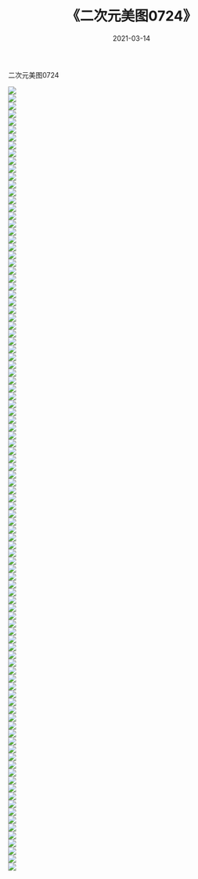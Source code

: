 ﻿---
layout: post
title:  《二次元美图0724》
date:   2021-03-14
img: http://imgx.orgx.ga/二次元/2021/二次元美图0724/000.jpg
categories: [美女, 清纯, 唯美]
---

二次元美图0724

 ![](http://imgx.orgx.ga/二次元/2021/二次元美图0724/001.png) <br>![](http://imgx.orgx.ga/二次元/2021/二次元美图0724/002.png) <br>![](http://imgx.orgx.ga/二次元/2021/二次元美图0724/003.png) <br>![](http://imgx.orgx.ga/二次元/2021/二次元美图0724/004.png) <br>![](http://imgx.orgx.ga/二次元/2021/二次元美图0724/005.png) <br>![](http://imgx.orgx.ga/二次元/2021/二次元美图0724/006.png) <br>![](http://imgx.orgx.ga/二次元/2021/二次元美图0724/007.png) <br>![](http://imgx.orgx.ga/二次元/2021/二次元美图0724/008.png) <br>![](http://imgx.orgx.ga/二次元/2021/二次元美图0724/009.png) <br>![](http://imgx.orgx.ga/二次元/2021/二次元美图0724/010.png) <br>![](http://imgx.orgx.ga/二次元/2021/二次元美图0724/011.png) <br>![](http://imgx.orgx.ga/二次元/2021/二次元美图0724/012.png) <br>![](http://imgx.orgx.ga/二次元/2021/二次元美图0724/013.png) <br>![](http://imgx.orgx.ga/二次元/2021/二次元美图0724/014.png) <br>![](http://imgx.orgx.ga/二次元/2021/二次元美图0724/015.png) <br>![](http://imgx.orgx.ga/二次元/2021/二次元美图0724/016.png) <br>![](http://imgx.orgx.ga/二次元/2021/二次元美图0724/017.png) <br>![](http://imgx.orgx.ga/二次元/2021/二次元美图0724/018.png) <br>![](http://imgx.orgx.ga/二次元/2021/二次元美图0724/019.png) <br>![](http://imgx.orgx.ga/二次元/2021/二次元美图0724/020.png) <br>![](http://imgx.orgx.ga/二次元/2021/二次元美图0724/021.png) <br>![](http://imgx.orgx.ga/二次元/2021/二次元美图0724/022.png) <br>![](http://imgx.orgx.ga/二次元/2021/二次元美图0724/023.png) <br>![](http://imgx.orgx.ga/二次元/2021/二次元美图0724/024.png) <br>![](http://imgx.orgx.ga/二次元/2021/二次元美图0724/025.png) <br>![](http://imgx.orgx.ga/二次元/2021/二次元美图0724/026.png) <br>![](http://imgx.orgx.ga/二次元/2021/二次元美图0724/027.png) <br>![](http://imgx.orgx.ga/二次元/2021/二次元美图0724/028.png) <br>![](http://imgx.orgx.ga/二次元/2021/二次元美图0724/029.png) <br>![](http://imgx.orgx.ga/二次元/2021/二次元美图0724/030.png) <br>![](http://imgx.orgx.ga/二次元/2021/二次元美图0724/031.png) <br>![](http://imgx.orgx.ga/二次元/2021/二次元美图0724/032.png) <br>![](http://imgx.orgx.ga/二次元/2021/二次元美图0724/033.png) <br>![](http://imgx.orgx.ga/二次元/2021/二次元美图0724/034.png) <br>![](http://imgx.orgx.ga/二次元/2021/二次元美图0724/035.png) <br>![](http://imgx.orgx.ga/二次元/2021/二次元美图0724/036.png) <br>![](http://imgx.orgx.ga/二次元/2021/二次元美图0724/037.png) <br>![](http://imgx.orgx.ga/二次元/2021/二次元美图0724/038.png) <br>![](http://imgx.orgx.ga/二次元/2021/二次元美图0724/039.png) <br>![](http://imgx.orgx.ga/二次元/2021/二次元美图0724/040.png) <br>![](http://imgx.orgx.ga/二次元/2021/二次元美图0724/041.png) <br>![](http://imgx.orgx.ga/二次元/2021/二次元美图0724/042.png) <br>![](http://imgx.orgx.ga/二次元/2021/二次元美图0724/043.png) <br>![](http://imgx.orgx.ga/二次元/2021/二次元美图0724/044.png) <br>![](http://imgx.orgx.ga/二次元/2021/二次元美图0724/045.png) <br>![](http://imgx.orgx.ga/二次元/2021/二次元美图0724/046.png) <br>![](http://imgx.orgx.ga/二次元/2021/二次元美图0724/047.png) <br>![](http://imgx.orgx.ga/二次元/2021/二次元美图0724/048.png) <br>![](http://imgx.orgx.ga/二次元/2021/二次元美图0724/049.png) <br>![](http://imgx.orgx.ga/二次元/2021/二次元美图0724/050.png) <br>![](http://imgx.orgx.ga/二次元/2021/二次元美图0724/051.png) <br>![](http://imgx.orgx.ga/二次元/2021/二次元美图0724/052.png) <br>![](http://imgx.orgx.ga/二次元/2021/二次元美图0724/053.png) <br>![](http://imgx.orgx.ga/二次元/2021/二次元美图0724/054.png) <br>![](http://imgx.orgx.ga/二次元/2021/二次元美图0724/055.png) <br>![](http://imgx.orgx.ga/二次元/2021/二次元美图0724/056.png) <br>![](http://imgx.orgx.ga/二次元/2021/二次元美图0724/057.png) <br>![](http://imgx.orgx.ga/二次元/2021/二次元美图0724/058.png) <br>![](http://imgx.orgx.ga/二次元/2021/二次元美图0724/059.png) <br>![](http://imgx.orgx.ga/二次元/2021/二次元美图0724/060.png) <br>![](http://imgx.orgx.ga/二次元/2021/二次元美图0724/061.png) <br>![](http://imgx.orgx.ga/二次元/2021/二次元美图0724/062.png) <br>![](http://imgx.orgx.ga/二次元/2021/二次元美图0724/063.png) <br>![](http://imgx.orgx.ga/二次元/2021/二次元美图0724/064.png) <br>![](http://imgx.orgx.ga/二次元/2021/二次元美图0724/065.png) <br>![](http://imgx.orgx.ga/二次元/2021/二次元美图0724/066.png) <br>![](http://imgx.orgx.ga/二次元/2021/二次元美图0724/067.png) <br>![](http://imgx.orgx.ga/二次元/2021/二次元美图0724/068.png) <br>![](http://imgx.orgx.ga/二次元/2021/二次元美图0724/069.png) <br>![](http://imgx.orgx.ga/二次元/2021/二次元美图0724/070.png) <br>![](http://imgx.orgx.ga/二次元/2021/二次元美图0724/071.png) <br>![](http://imgx.orgx.ga/二次元/2021/二次元美图0724/072.png) <br>![](http://imgx.orgx.ga/二次元/2021/二次元美图0724/073.png) <br>![](http://imgx.orgx.ga/二次元/2021/二次元美图0724/074.png) <br>![](http://imgx.orgx.ga/二次元/2021/二次元美图0724/075.png) <br>![](http://imgx.orgx.ga/二次元/2021/二次元美图0724/076.png) <br>![](http://imgx.orgx.ga/二次元/2021/二次元美图0724/077.png) <br>![](http://imgx.orgx.ga/二次元/2021/二次元美图0724/078.png) <br>![](http://imgx.orgx.ga/二次元/2021/二次元美图0724/079.png) <br>![](http://imgx.orgx.ga/二次元/2021/二次元美图0724/080.png) <br>![](http://imgx.orgx.ga/二次元/2021/二次元美图0724/081.png) <br>![](http://imgx.orgx.ga/二次元/2021/二次元美图0724/082.png) <br>![](http://imgx.orgx.ga/二次元/2021/二次元美图0724/083.png) <br>![](http://imgx.orgx.ga/二次元/2021/二次元美图0724/084.png) <br>![](http://imgx.orgx.ga/二次元/2021/二次元美图0724/085.png) <br>![](http://imgx.orgx.ga/二次元/2021/二次元美图0724/086.png) <br>![](http://imgx.orgx.ga/二次元/2021/二次元美图0724/087.png) <br>![](http://imgx.orgx.ga/二次元/2021/二次元美图0724/088.png) <br>![](http://imgx.orgx.ga/二次元/2021/二次元美图0724/089.png) <br>![](http://imgx.orgx.ga/二次元/2021/二次元美图0724/090.png) <br>![](http://imgx.orgx.ga/二次元/2021/二次元美图0724/091.png) <br>![](http://imgx.orgx.ga/二次元/2021/二次元美图0724/092.png) <br>![](http://imgx.orgx.ga/二次元/2021/二次元美图0724/093.png) <br>![](http://imgx.orgx.ga/二次元/2021/二次元美图0724/094.png) <br>![](http://imgx.orgx.ga/二次元/2021/二次元美图0724/095.png) <br>![](http://imgx.orgx.ga/二次元/2021/二次元美图0724/096.png) <br>![](http://imgx.orgx.ga/二次元/2021/二次元美图0724/097.png) <br>![](http://imgx.orgx.ga/二次元/2021/二次元美图0724/098.png) <br>![](http://imgx.orgx.ga/二次元/2021/二次元美图0724/099.png) <br>![](http://imgx.orgx.ga/二次元/2021/二次元美图0724/100.png) <br>